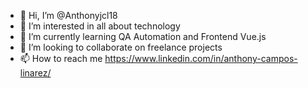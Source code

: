 - 👋 Hi, I’m @Anthonyjcl18
- 👀 I’m interested in all about technology
- 🌱 I’m currently learning QA Automation and Frontend Vue.js
- 💞️ I’m looking to collaborate on freelance projects
- 📫 How to reach me https://www.linkedin.com/in/anthony-campos-linarez/

<!---
Anthonyjcl18/Anthonyjcl18 is a ✨ special ✨ repository because its `README.md` (this file) appears on your GitHub profile.
You can click the Preview link to take a look at your changes.
--->
